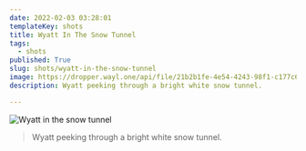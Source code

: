 ```yaml
---
date: 2022-02-03 03:28:01
templateKey: shots
title: Wyatt In The Snow Tunnel
tags:
  - shots
published: True
slug: shots/wyatt-in-the-snow-tunnel
image: https://dropper.wayl.one/api/file/21b2b1fe-4e54-4243-98f1-c177c6658a98.png
description: Wyatt peeking through a bright white snow tunnel.

---
```


![Wyatt in the snow tunnel](https://dropper.wayl.one/api/file/21b2b1fe-4e54-4243-98f1-c177c6658a98.png)

> Wyatt peeking through a bright white snow tunnel.
